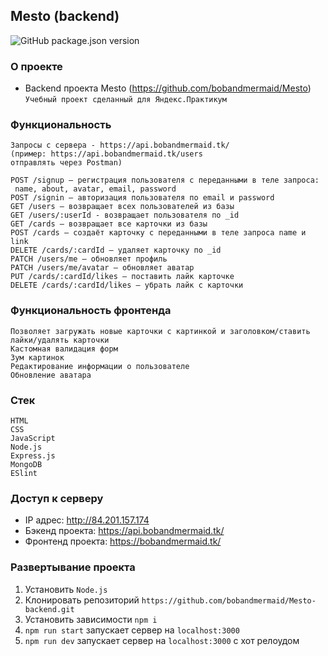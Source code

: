 ## Mesto (backend)
![GitHub package.json version](https://img.shields.io/github/package-json/v/bobandmermaid/Mesto-backend?style=flat-square) 

### О проекте
+ Backend проекта Mesto (https://github.com/bobandmermaid/Mesto)           
`Учебный проект сделанный для Яндекс.Практикум`

### Функциональность
    Запросы с сервера - https://api.bobandmermaid.tk/        
    (пример: https://api.bobandmermaid.tk/users
    отправлять через Postman)
    
    POST /signup — регистрация пользователя с переданными в теле запроса:    
     name, about, avatar, email, password
    POST /signin — авторизация пользователя по email и password 
    GET /users — возвращает всех пользователей из базы
    GET /users/:userId - возвращает пользователя по _id
    GET /cards — возвращает все карточки из базы
    POST /cards — создаёт карточку с переданными в теле запроса name и link
    DELETE /cards/:cardId — удаляет карточку по _id
    PATCH /users/me — обновляет профиль
    PATCH /users/me/avatar — обновляет аватар
    PUT /cards/:cardId/likes — поставить лайк карточке
    DELETE /cards/:cardId/likes — убрать лайк с карточки
    
### Функциональность фронтенда
    Позволяет загружать новые карточки с картинкой и заголовком/ставить лайки/удалять карточки
    Кастомная валидация форм
    Зум картинок
    Редактирование информации о пользователе
    Обновление аватара

### Стек
`HTML`    
`CSS`    
`JavaScript`     
`Node.js`  
`Express.js`  
`MongoDB`   
`ESlint`

### Доступ к серверу
+ IP адрес: http://84.201.157.174
+ Бэкенд проекта: https://api.bobandmermaid.tk/        
+ Фронтенд проекта: https://bobandmermaid.tk/      

### Развертывание проекта
1. Установить `Node.js`
2. Клонировать репозиторий `https://github.com/bobandmermaid/Mesto-backend.git`
3. Установить зависимости `npm i`
4. `npm run start` запускает сервер на `localhost:3000`
5. `npm run dev` запускает сервер на `localhost:3000` с хот релоудом
